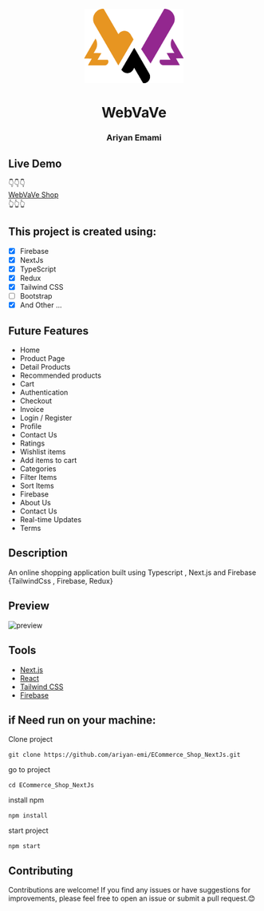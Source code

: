 <p align="center">
  <a href="https://tiptopstore.vercel.app">
    <img alt="logo" src="./assets/icon/logo.png" width="200" />
  </a>
  <h1 align="center">
    WebVaVe
  </h1>
<h3 align="center">
    Ariyan Emami
  </h3>
</p>

## Live Demo

👇👇👇<br/>
<a href="https://webvave-todo.vercel.app/">WebVaVe Shop</a><br/>
👆👆👆
## This project is created using:

- [x] Firebase
- [x] NextJs
- [x] TypeScript
- [x] Redux
- [x] Tailwind CSS
- [ ] Bootstrap
- [x] And Other ...

## Future Features

- Home
- Product Page
- Detail Products
- Recommended products
- Cart
- Authentication
- Checkout
- Invoice
- Login / Register
- Profile
- Contact Us
- Ratings
- Wishlist items
- Add items to cart
- Categories
- Filter Items
- Sort Items
- Firebase
- About Us 
- Contact Us
- Real-time Updates
- Terms

## Description

An online shopping application built using Typescript , Next.js and Firebase {TailwindCss , Firebase, Redux}

## Preview

![preview](https://user-images.githubusercontent.com/48406108/158732497-5a959e51-9335-4062-8c1e-7131528b3ce8.png)

## Tools

- [Next.js](https://nextjs.org)
- [React](https://reactjs.org)
- [Tailwind CSS](https://tailwindcss.com)
- [Firebase](https://firebase.google.com)
 
## if Need run on your machine:

Clone project
```
git clone https://github.com/ariyan-emi/ECommerce_Shop_NextJs.git
```
go to project
```
cd ECommerce_Shop_NextJs
```
install npm
```
npm install
```
start project
```
npm start
```
## Contributing
Contributions are welcome! If you find any issues or have suggestions for improvements, please feel free to open an issue or submit a pull request.😊